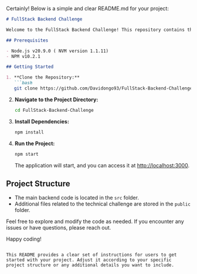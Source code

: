 Certainly! Below is a simple and clear README.md for your project:

```markdown
# FullStack Backend Challenge

Welcome to the FullStack Backend Challenge! This repository contains the backend code for the technical assessment interview. Please follow the instructions below to set up and run the project.

## Prerequisites

- Node.js v20.9.0 ( NVM version 1.1.11)
- NPM v10.2.1

## Getting Started

1. **Clone the Repository:**
   ```bash
   git clone https://github.com/Davidongo93/FullStack-Backend-Challenge.git
   ```

2. **Navigate to the Project Directory:**
   ```bash
   cd FullStack-Backend-Challenge
   ```

3. **Install Dependencies:**
   ```bash
   npm install
   ```

4. **Run the Project:**
   ```bash
   npm start
   ```

   The application will start, and you can access it at [http://localhost:3000](http://localhost:3000).

## Project Structure

- The main backend code is located in the `src` folder.
- Additional files related to the technical challenge are stored in the `public` folder.

Feel free to explore and modify the code as needed. If you encounter any issues or have questions, please reach out.

Happy coding!
```

This README provides a clear set of instructions for users to get started with your project. Adjust it according to your specific project structure or any additional details you want to include.
